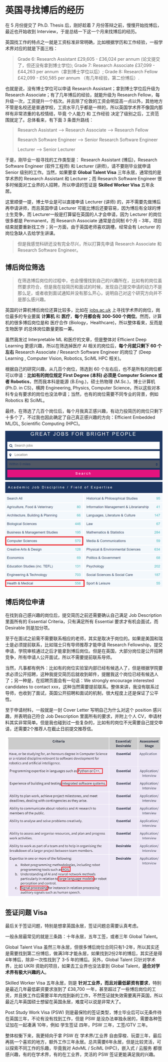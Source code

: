 英国寻找博后的经历
==============

在 5 月份提交了 Ph.D. Thesis 后，刚好趁着 7 月份答辩之前，慢慢开始找博后，最近也开始收到 Interview，于是总结一下这一个月来找博后的经历。



英国找工作的特点之一就是工资标准非常明确，比如根据学历和工作经验，一般学术界对应的就是下面三档：

> Grade 6: Research Assistant £29,605 - £36,024 per annum (论文提交了，但还没有拿到博士学位);
> Grade 7: Research Associate £37,099 - £44,263 per annum（拿到博士学位以后）;
> Grade 8: Research Fellow £42,099 - £50,585 per annum （有几年经验，第二份博后）.

也就是说，没有博士学位可以申请 Research Assistant；拿到博士学位后升级为 Research Associate；有了几年博后的经验，就能升级为 Research Fellow，每升级一次，工资提升一个档次。并且除了伦敦的工资会明显高一点以外，其他地方不管是名校还是普通学校，工资水平几乎都是一样的，所以英国学术界不像国内那样有非常浓重的名校情结，毕竟 个人能力 和 工作经验 决定了级别之后，工资范围就定了。总体看来，有下面 3 条晋升路线：

> Research Assistant --> Research Associate --> Research Fellow
>
> Research Software Engineer --> Senior Research Software Engineer
>
> Lecturer --> Senior Lecturer

于是，刚毕业一般寻找的工作类型是： Research Assistant (博后)，Research Software Engineer (软件工程师) 和 Lecturer (讲师)，请不要刚毕业就申请 Senior 级别的工作。当然，如果要拿 **Global Talent Visa** 三年永居，通常找的是学术界的 Research Assistant 和 Lecturer；而 Research Software Engineer 很多时候面对工业界的人招聘，所以申请的签证是 **Skilled Worker Visa** 五年永居。

这里顺便一提，博士毕业是可以直接申请 Lecturer (讲师) 的，并不需要先做博后再申请讲师，而且英国申请 Lecturer 可能比博后还要容易，因为博后有全球的博士生竞争，而 Lecturer一般是打算留在英国的人才会申请，因为 Lecturer 的岗位很多都是 Permanent，而 Research Associate 通常是合同制 6个月 - 3年，项目结束就要重新找工作；另一方面，由于英国老师喜欢跳槽，经常会有 Lecturer 的岗位急缺人去给学生讲课。

>  但是我感觉科研还没有完全尽兴，所以打算先申请 Research Associate 和 Research Software Engineer。



## 博后岗位筛选

> 在筛选博后岗位的过程中，也会慢慢找到自己的兴趣所在，比如有的岗位虽然要求符合，但是我在投简历和面试的时候，发现自己提交申请的动力不是那么足，或者收到面试通知并没有那么开心，说明自己对这个研究方向并不是那么感兴趣。

英国的计算机博后岗位还算比较多，比如在 [jobs.ac.uk](https://jobs.ac.uk/) 上寻找学术界的岗位，岗位最多的专业要属 **计算机** 和 **医疗**，**每个月都会有 300-500 个岗位**。然而，计算机的很多博后岗位是和 医疗合作 (Biology，Healthcare)，所以整体看来，反而是 生物医学 的总体岗位数量更胜一筹。

虽然我发过 Interpretable ML 和医疗的文章，但是整体对 Efficient Deep Learning 更感兴趣，所以在筛选掉医疗 AI 相关的岗位后，**每个月就只剩下 60 个左右** Research Associate / Research Software Engineer 的岗位了 (Deep Learning , Computer Vision, Robotics, SciML HPC 相关)。

根据自己的研究兴趣，从几百个岗位，筛选到 60 个左右后，也不是所有的岗位都可以申请：**比如有的岗位规定 First Degree (本科) 必须是 Computer Science 或者 Robotics**，然而我本科是能源 (B.Eng.)，硕士热物理 (M.Sc.)，博士计算机 (Ph.D. in CS)，横跨 Engineering, Physics, Computer Science，所以这些对本科专业有要求的岗位也没法申请；当然，也有的岗位需要不同专业的背景，例如 Robotics 和 SciML。

最终，在筛选了几百个岗位后，每个月我真正感兴趣，有动力投简历的岗位只剩下十多个了，不过我也因此确定了自己真正感兴趣的方向：Efficient Embedded ML/DL, Scientific Computing (HPC)。

![image-20240618163006041](postdoc/job_ac_uk.png)



## 博后岗位申请

在找到自己感兴趣的岗位后，提交简历之前还需要确认自己满足 Job Description 里面所有的 Essential Criteria，只有满足所有 Essential 要求才有机会面试，而 Desirable 则是加分项。

至于在面试之前需不需要联系相应的老师，其实是取决于岗位的。如果是美国和瑞士是必须提前联系，比如瑞士只有导师推荐才能申请 Research Fellowship，提交申请，学院审核通过之后才能拿到博后岗位。但是在英国，大部分岗位是公开招聘竞争，所有申请人公开面试，所以不需要提前联系导师。

当然，凡事都有例外：比如有的岗位实验室内部已经有候选人了，但是根据学院要求必须公开招聘，这种我提交简历后就收到邮件，提醒我这个岗位已经有候选人了；另一种是，在招聘页面会有一句话：We strongly encourage interested candidates to contact xxx，这种当然需要提前联系。整体来讲，我没有联系过导师，也收到了面试，英国公开招聘和面试的机制，很大程度上还是保证了公平性。

至于申请材料，一般就是一封 Cover Letter 写明自己为什么对这个 position 感兴趣，并表明自己符合 Job Description 里面所有的要求，并附上个人 CV，申请材料其实非常简单。但是我也碰到过一些复杂的，比如有的岗位不光需要自己提交申请，还需要2个推荐人在截止日前提交推荐信。

![image-20240618171725558](postdoc/criteria.png)



## 签证问题 Visa

最后关于签证问题，特别是想拿英国永居，签证问题总需要认真考虑。

一般永居最常见的就是三条路：十年永居，五年工签，或者三年 Global Talent。

Global Talent Visa 虽然三年永居，但很多博后岗位合同只有1-2年，所以其实还是需要找到第二份博后，做满3年才能永居，如果找到2份2年的博后，其实还是得4年博后，除非一次性找到了 3-5 年的博后。另外，Global Talent 只针对学术界，比如 UKRI 资助的项目，如果去工业界也没法拿到 Global Talent，**适合对学术界有极大兴趣的人**。

Skilled Worker Visa 五年永居，则是 **针对工业界，而且对最低薪资有要求**，特别是最近几年最低薪资要求涨到了 £38,700 一年，甚至超过了一些博后岗位的工资，并且换工作后需要半年内找到新的工作，不然签证就失效需要离开英国，所以最近几年英国硕士想留在英国永居，难度可以说是非常大了。

Post Study Work Visa (PSW) 则是最保险的签证类型，博士毕业后可以无条件待在英国三年，不论有没有找到工作，但是 PSW 是没办法单独永居的，需要各种签证加在一起凑满 10年，例如 学生签证 四年，PSW 三年，工签/GTV 三年。

整体权衡下来，我更倾向于拿 PSW 在 学术界/工业界 自由穿梭、玩耍三年，最后再挑一个喜欢的地方，额外工作三年永居。总共需要6年永居，但是比较灵活，可以探索不同工作的乐趣，毕竟我对 AdvML / SciML (HPC)，嵌入式 / 云服务 都很感兴趣，有的在学术界，有的在工业界，灵活的 PSW 签证更能满足我的兴趣。